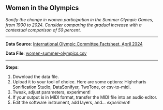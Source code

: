 ## Women in the Olympics

_Sonify the change in women participation in the Summer Olympic Games, from 1900 to 2024. Consider comparing the gradual increase with a contextual comparison of 50 percent._

---

**Data Source**: [International Olympic Committee Factsheet, April 2024](https://stillmed.olympics.com/media/Documents/Olympic-Movement/Factsheets/Women-in-the-Olympic-Movement.pdf)

**Data File**: [women-summer-olympics.csv](https://github.com/awalmer/Sonification-Exercises/blob/main/Women%20in%20the%20Oympics/women-summer-olympics.csv)

---

**Steps**:
1. Download the data file.
2. Upload it to your tool of choice. Here are some options: Highcharts Sonification Studio, DataSonifyer, TwoTone, or csv-to-midi.
3. Tweak, adjust parameters, experiment!
4. If your output is in MIDI format, transfer the MIDI file into an audio editor.
5. Edit the software instrument, add layers, and... _experiment_!

